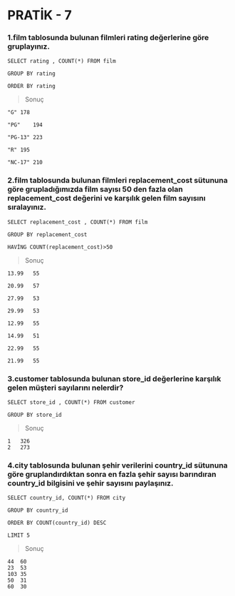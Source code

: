 # PRATİK - 7

### 1.film tablosunda bulunan filmleri rating değerlerine göre gruplayınız.
```
SELECT rating , COUNT(*) FROM film

GROUP BY rating

ORDER BY rating
```
>Sonuç 
```
"G"	178

"PG"	194

"PG-13"	223

"R"	195

"NC-17"	210
```
### 2.film tablosunda bulunan filmleri replacement_cost sütununa göre grupladığımızda film sayısı 50 den fazla olan replacement_cost değerini ve karşılık gelen film sayısını sıralayınız.
```
SELECT replacement_cost , COUNT(*) FROM film

GROUP BY replacement_cost

HAVİNG COUNT(replacement_cost)>50
```
>Sonuç 
```
13.99	55

20.99	57

27.99	53

29.99	53

12.99	55

14.99	51

22.99	55

21.99	55
```

### 3.customer tablosunda bulunan store_id değerlerine karşılık gelen müşteri sayılarını nelerdir?
```
SELECT store_id , COUNT(*) FROM customer

GROUP BY store_id
```
>Sonuç 
```
1	326 
2	273
```

### 4.city tablosunda bulunan şehir verilerini country_id sütununa göre gruplandırdıktan sonra en fazla şehir sayısı barındıran country_id bilgisini ve şehir sayısını paylaşınız.
```
SELECT country_id, COUNT(*) FROM city

GROUP BY country_id

ORDER BY COUNT(country_id) DESC

LIMIT 5
```

>Sonuç
```
44	60
23	53
103	35
50	31
60	30
```